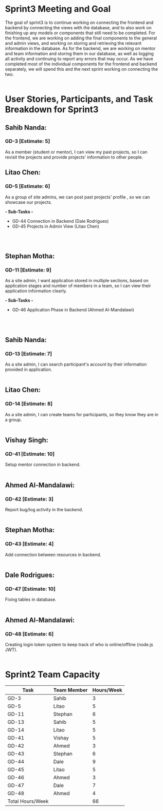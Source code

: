 # Sprint3 Meeting and Goal

The goal of sprint3 is to continue working on connecting the frontend and backend by connecting the views with the database, and to also work on finishing up any models or components that still need to be completed.  For the frontend, we are working on adding the final components to the general and admin views, and working on storing and retrieving the relevant information in the database. As for the backend, we are working on mentor and team information and storing them in our database, as well as logging all activity and continuing to report any errors that may occur. As we have completed most of the individual components for the frontend and backend separately, we will spend this and the next sprint working on connecting the two.
<br>
<br>

# User Stories, Participants, and Task Breakdown for Sprint3

## Sahib Nanda:
### GD-3 [Estimate: 5] 
As a member (student or mentor), I can view my past projects, so I can revisit the projects and provide projects' information to other people.

## Litao Chen: 
### GD-5 [Estimate: 6] 
As a group of site admins, we can post past projects' profile , so we can showcase our projects.

<b>- Sub-Tasks -</b>
- GD-44 Connection in Backend (Dale Rodrigues)
- GD-45 Projects in Admin View (Litao Chen)
<br>
<br>

## Stephan Motha:
### GD-11 [Estimate: 9] 
As a site admin, I want application stored in multiple sections, based on application stages and number of members in a team, so I can view their application information clearly.

<b>- Sub-Tasks -</b>
- GD-46 Application Phase in Backend (Ahmed Al-Mandalawi)
<br>
<br>

## Sahib Nanda: 
### GD-13 [Estimate: 7] 
As a site admin, I can search participant's account by their information provided in application.
<br>
<br>

## Litao Chen: 
### GD-14 [Estimate: 8] 
As a site admin, I can create teams for participants, so they know they are in a group.
<br>
<br>

## Vishay Singh:
### GD-41 [Estimate: 10]
Setup mentor connection in backend.
<br>
<br>

## Ahmed Al-Mandalawi:
### GD-42 [Estimate: 3]
Report bug/log activity in the backend.
<br>
<br>

## Stephan Motha:
### GD-43 [Estimate: 4]
Add connection between resources in backend.
<br>
<br>

## Dale Rodrigues:
### GD-47 [Estimate: 10]
Fixing tables in database.
<br>
<br>

## Ahmed Al-Mandalawi:
### GD-48 [Estimate: 6]
Creating login token system to keep track of who is online/offline (node.js JWT).
<br>
<br>

# Sprint2 Team Capacity 

Task  | Team Member | Hours/Week
----  | ----------- | ----------
GD-3  | Sahib       | 3
GD-5  | Litao       | 5
GD-11 | Stephan     | 6
GD-13 | Sahib       | 5
GD-14 | Litao       | 5
GD-41 | Vishay      | 5
GD-42 | Ahmed       | 3
GD-43 | Stephan     | 6
GD-44 | Dale        | 9
GD-45 | Litao       | 5
GD-46 | Ahmed       | 3
GD-47 | Dale        | 7
GD-48 | Ahmed       | 4
Total Hours/Week |  | 66